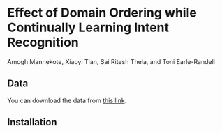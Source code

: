 # Effect of Domain Ordering while Continually Learning Intent Recognition

Amogh Mannekote, Xiaoyi Tian, Sai Ritesh Thela, and Toni Earle-Randell

## Data
You can download the data from [this link](https://drive.google.com/drive/folders/1pXeovJPAIEjNBxVMxsskGoKa3xqwgHS2?usp=share_link).

## Installation

